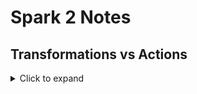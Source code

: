# Spark 2 Notes

## Transformations vs Actions
<details>
  <summary> Click to expand </summary>

- Narrow transformations are the result of map, filter and such that is from the data from a single partition only, i.e. it is self-sustained. An output RDD has partitions with records that originate from a single partition in the parent RDD. Only a limited subset of partitions used to calculate the result. Spark groups narrow transformations as a stage which is called pipelining.

- Wide transformations are the result of groupByKey and reduceByKey. The data required to compute the records in a single partition may reside in many partitions of the parent RDD. Wide transformations are also called shuffle transformations as they may or may not depend on a shuffle. All of the tuples with the same key must end up in the same partition, processed by the same task. To satisfy these operations, Spark must execute RDD shuffle, which transfers data across cluster and results in a new stage with a new set of partitions.

- Optimzations done in the action, for improving the plan for all the transformations

- Examples
  - Other
    * printSchema
    * cache
  - Narrow Transformations
    * map
    * flatMap
    * filter
    * mapPartition
    * mapPartitionsWithIndex
    * keyBy
    * sample
    * union
    * zip
    * coalesce - reduces number of shuffles (balances data on partitions) (shuffle flag disabled by default)
  - Wide Transformations
    * intersection
    * groupBy
    * groupByKey
    * aggregateBy
    * distinct
    * reduceByKey
    * join
    * cartesian
    * partitionBy
    * repartition - increase or decrease num partitions (unbalnaced partitions)
  - Actions
    * count
    * take
    * top
    * countByValue
    * show
    * reduce
    * fold
    * agg
    * foreach
    * getNumPartitions
    * collect
    * aggregate
    * max
    * sum
    * mean
    * stdev
    * countByKey
    * saveAsTextFile
    
</details>
  

